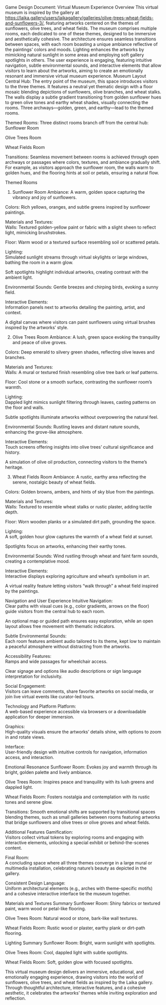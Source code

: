 Game Design Document: Virtual Museum Experience
Overview
This virtual museum is inspired by the gallery at https://laika.gallery/users/laikagallery/galleries/olive-trees-wheat-fields-and-sunflowers-3/, featuring artworks centered on the themes of sunflowers, olive trees, and wheat fields. The museum comprises multiple rooms, each dedicated to one of these themes, designed to be immersive and aesthetically cohesive. The architecture ensures seamless transitions between spaces, with each room boasting a unique ambiance reflective of the paintings’ colors and moods. Lighting enhances the artworks by mimicking natural sunlight in some areas and employing soft gallery spotlights in others. The user experience is engaging, featuring intuitive navigation, subtle environmental sounds, and interactive elements that allow visitors to learn about the artworks, aiming to create an emotionally resonant and immersive virtual museum experience.
Museum Layout
Central Hub:
The entry point of the museum, this space introduces visitors to the three themes. It features a neutral yet thematic design with a floor mosaic blending depictions of sunflowers, olive branches, and wheat stalks. The walls display a subtle gradient transitioning from golden sunflower hues to green olive tones and earthy wheat shades, visually connecting the rooms. Three archways—golden, green, and earthy—lead to the themed rooms.

Themed Rooms:
Three distinct rooms branch off from the central hub:
Sunflower Room

Olive Trees Room

Wheat Fields Room

Transitions:
Seamless movement between rooms is achieved through open archways or passages where colors, textures, and ambiance gradually shift. For example, as visitors approach the sunflower room, the walls warm to golden hues, and the flooring hints at soil or petals, ensuring a natural flow.

Themed Rooms
1. Sunflower Room
Ambiance:
A warm, golden space capturing the vibrancy and joy of sunflowers.

Colors:
Rich yellows, oranges, and subtle greens inspired by sunflower paintings.

Materials and Textures:  
Walls: Textured golden-yellow paint or fabric with a slight sheen to reflect light, mimicking brushstrokes.  

Floor: Warm wood or a textured surface resembling soil or scattered petals.

Lighting:  
Simulated sunlight streams through virtual skylights or large windows, bathing the room in a warm glow.  

Soft spotlights highlight individual artworks, creating contrast with the ambient light.

Environmental Sounds:
Gentle breezes and chirping birds, evoking a sunny field.  

Interactive Elements:  
Information panels next to artworks detailing the painting, artist, and context.  

A digital canvas where visitors can paint sunflowers using virtual brushes inspired by the artworks’ style.

2. Olive Trees Room
Ambiance:
A lush, green space evoking the tranquility and peace of olive groves.  

Colors:
Deep emerald to silvery green shades, reflecting olive leaves and branches.  

Materials and Textures:  
Walls: A mural or textured finish resembling olive tree bark or leaf patterns.  

Floor: Cool stone or a smooth surface, contrasting the sunflower room’s warmth.

Lighting:  
Dappled light mimics sunlight filtering through leaves, casting patterns on the floor and walls.  

Subtle spotlights illuminate artworks without overpowering the natural feel.

Environmental Sounds:
Rustling leaves and distant nature sounds, enhancing the grove-like atmosphere.  

Interactive Elements:  
Touch screens offering insights into olive trees’ cultural significance and history.  

A simulation of olive oil production, connecting visitors to the theme’s heritage.

3. Wheat Fields Room
Ambiance:
A rustic, earthy area reflecting the serene, nostalgic beauty of wheat fields.  

Colors:
Golden browns, ambers, and hints of sky blue from the paintings.  

Materials and Textures:  
Walls: Textured to resemble wheat stalks or rustic plaster, adding tactile depth.  

Floor: Worn wooden planks or a simulated dirt path, grounding the space.

Lighting:  
A soft, golden hour glow captures the warmth of a wheat field at sunset.  

Spotlights focus on artworks, enhancing their earthy tones.

Environmental Sounds:
Wind rustling through wheat and faint farm sounds, creating a contemplative mood.  

Interactive Elements:  
Interactive displays exploring agriculture and wheat’s symbolism in art.  

A virtual reality feature letting visitors “walk through” a wheat field inspired by the paintings.

Navigation and User Experience
Intuitive Navigation:  
Clear paths with visual cues (e.g., color gradients, arrows on the floor) guide visitors from the central hub to each room.  

An optional map or guided path ensures easy exploration, while an open layout allows free movement with thematic indicators.

Subtle Environmental Sounds:  
Each room features ambient audio tailored to its theme, kept low to maintain a peaceful atmosphere without distracting from the artworks.

Accessibility Features:  
Ramps and wide passages for wheelchair access.  

Clear signage and options like audio descriptions or sign language interpretation for inclusivity.

Social Engagement:  
Visitors can leave comments, share favorite artworks on social media, or join live virtual events like curator-led tours.

Technology and Platform
Platform:  
A web-based experience accessible via browsers or a downloadable application for deeper immersion.

Graphics:  
High-quality visuals ensure the artworks’ details shine, with options to zoom in and rotate views.

Interface:  
User-friendly design with intuitive controls for navigation, information access, and interaction.

Emotional Resonance
Sunflower Room:
Evokes joy and warmth through its bright, golden palette and lively ambiance.  

Olive Trees Room:
Inspires peace and tranquility with its lush greens and dappled light.  

Wheat Fields Room:
Fosters nostalgia and contemplation with its rustic tones and serene glow.  

Transitions:
Smooth emotional shifts are supported by transitional spaces blending themes, such as small galleries between rooms featuring artworks that bridge sunflowers and olive trees or olive groves and wheat fields.

Additional Features
Gamification:  
Visitors collect virtual tokens by exploring rooms and engaging with interactive elements, unlocking a special exhibit or behind-the-scenes content.

Final Room:  
A concluding space where all three themes converge in a large mural or multimedia installation, celebrating nature’s beauty as depicted in the gallery.

Consistent Design Language:  
Uniform architectural elements (e.g., arches with theme-specific motifs) and a cohesive interactive interface tie the museum together.

Materials and Textures Summary
Sunflower Room: Shiny fabrics or textured paint, warm wood or petal-like flooring.  

Olive Trees Room: Natural wood or stone, bark-like wall textures.  

Wheat Fields Room: Rustic wood or plaster, earthy plank or dirt-path flooring.

Lighting Summary
Sunflower Room: Bright, warm sunlight with spotlights.  

Olive Trees Room: Cool, dappled light with subtle spotlights.  

Wheat Fields Room: Soft, golden glow with focused spotlights.

This virtual museum design delivers an immersive, educational, and emotionally engaging experience, drawing visitors into the world of sunflowers, olive trees, and wheat fields as inspired by the Laika gallery. Through thoughtful architecture, interactive features, and a cohesive aesthetic, it celebrates the artworks’ themes while inviting exploration and reflection.


